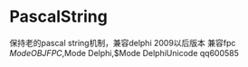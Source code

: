 # PascalString

保持老的pascal string机制，兼容delphi 2009以后版本
兼容fpc $Mode OBJFPC,$Mode Delphi,$Mode DelphiUnicode
qq600585

